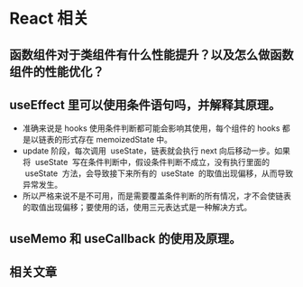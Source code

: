 # React 相关

## 函数组件对于类组件有什么性能提升？以及怎么做函数组件的性能优化？

## useEffect 里可以使用条件语句吗，并解释其原理。

- 准确来说是 hooks 使用条件判断都可能会影响其使用，每个组件的 hooks 都是以链表的形式存在 memoizedState 中。
- update 阶段，每次调用  useState，链表就会执行 next 向后移动一步。如果将  useState  写在条件判断中，假设条件判断不成立，没有执行里面的  useState  方法，会导致接下来所有的  useState  的取值出现偏移，从而导致异常发生。
- 所以严格来说不是不可用，而是需要覆盖条件判断的所有情况，才不会使链表的取值出现偏移；要使用的话，使用三元表达式是一种解决方式。

## useMemo 和 useCallback 的使用及原理。

## 相关文章

